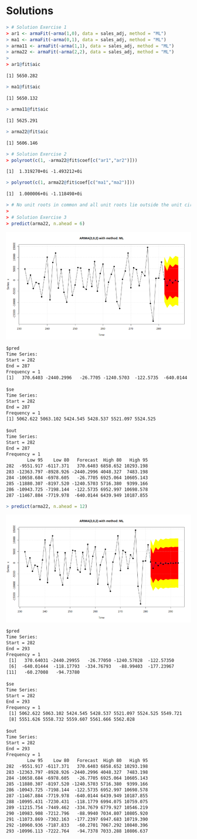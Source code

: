 # Solutions




```r
> # Solution Exercise 1
> ar1 <- armaFit(~arma(1,0), data = sales_adj, method = "ML")
> ma1 <- armaFit(~arma(0,1), data = sales_adj, method = "ML")
> arma11 <- armaFit(~arma(1,1), data = sales_adj, method = "ML")
> arma22 <- armaFit(~arma(2,2), data = sales_adj, method = "ML")
> 
> ar1@fit$aic
```

```
[1] 5650.282
```

```r
> ma1@fit$aic
```

```
[1] 5650.132
```

```r
> arma11@fit$aic
```

```
[1] 5625.291
```

```r
> arma22@fit$aic
```

```
[1] 5606.146
```

```r
> # Solution Exercise 2
> polyroot(c(1, -arma22@fit$coef[c("ar1","ar2")]))
```

```
[1]  1.319270+0i -1.493212+0i
```

```r
> polyroot(c(1, arma22@fit$coef[c("ma1","ma2")]))
```

```
[1]  1.000006+0i -1.118498+0i
```

```r
> # No unit roots in common and all unit roots lie outside the unit circle
> 
> # Solution Exercise 3
> predict(arma22, n.ahead = 6)
```

<img src="figure/unnamed-chunk-1-1.png" title="plot of chunk unnamed-chunk-1" alt="plot of chunk unnamed-chunk-1" style="display: block; margin: auto;" />

```
$pred
Time Series:
Start = 282 
End = 287 
Frequency = 1 
[1]   370.6403 -2440.2996   -26.7705 -1240.5703  -122.5735  -640.0144

$se
Time Series:
Start = 282 
End = 287 
Frequency = 1 
[1] 5062.622 5063.102 5424.545 5428.537 5521.097 5524.525

$out
Time Series:
Start = 282 
End = 287 
Frequency = 1 
        Low 95    Low 80   Forecast  High 80   High 95
282  -9551.917 -6117.371   370.6403 6858.652 10293.198
283 -12363.797 -8928.926 -2440.2996 4048.327  7483.198
284 -10658.684 -6978.605   -26.7705 6925.064 10605.143
285 -11880.307 -8197.520 -1240.5703 5716.380  9399.166
286 -10943.725 -7198.144  -122.5735 6952.997 10698.578
287 -11467.884 -7719.978  -640.0144 6439.949 10187.855
```

```r
> predict(arma22, n.ahead = 12)
```

<img src="figure/unnamed-chunk-1-2.png" title="plot of chunk unnamed-chunk-1" alt="plot of chunk unnamed-chunk-1" style="display: block; margin: auto;" />

```
$pred
Time Series:
Start = 282 
End = 293 
Frequency = 1 
 [1]   370.64031 -2440.29955   -26.77050 -1240.57028  -122.57350
 [6]  -640.01444  -118.17793  -334.76793   -88.99403  -177.23967
[11]   -60.27008   -94.73780

$se
Time Series:
Start = 282 
End = 293 
Frequency = 1 
 [1] 5062.622 5063.102 5424.545 5428.537 5521.097 5524.525 5549.721
 [8] 5551.626 5558.732 5559.607 5561.666 5562.028

$out
Time Series:
Start = 282 
End = 293 
Frequency = 1 
        Low 95    Low 80   Forecast  High 80   High 95
282  -9551.917 -6117.371   370.6403 6858.652 10293.198
283 -12363.797 -8928.926 -2440.2996 4048.327  7483.198
284 -10658.684 -6978.605   -26.7705 6925.064 10605.143
285 -11880.307 -8197.520 -1240.5703 5716.380  9399.166
286 -10943.725 -7198.144  -122.5735 6952.997 10698.578
287 -11467.884 -7719.978  -640.0144 6439.949 10187.855
288 -10995.431 -7230.431  -118.1779 6994.075 10759.075
289 -11215.754 -7449.462  -334.7679 6779.927 10546.219
290 -10983.908 -7212.796   -88.9940 7034.807 10805.920
291 -11073.869 -7302.163  -177.2397 6947.683 10719.390
292 -10960.936 -7187.833   -60.2701 7067.292 10840.396
293 -10996.113 -7222.764   -94.7378 7033.288 10806.637
```
